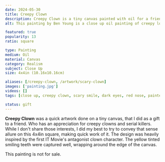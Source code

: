 ```yaml
---
date: 2024-05-30
title: Creepy Clown
description: Creepy Clown is a tiny canvas painted with oil for a friend of mine and her appreciation of creepy/scary clowns.
alt: This painting by Ben Young is a close up oil painting of creepy looking clown's nose and part of it's scary smile.

featured: true
popularity: 13
ratio: square

type: Painting
medium: Oil
material: Canvas
category: Realism
subject: Close Up
size: 4x4in (10.16x10.16cm)

aliases: [/creepy-clown, /artwork/scary-clown]
images: ['painting.jpg']
videos: []
tags: [close up, creepy clown, scary smile, dark eyes, red nose, painted face, oil paint, narrative art, realism, sold]

status: gift
---
```


**Creepy Clown** was a quick artwork done on a tiny canvas, that I did as a gift to a friend. Who has an appreciation for creepy clowns and serial killers. While I don't share those interests, I did my best to try to convey that sense allure on this 4x4in square, making quick work of it. The design was heavily inspired by the first IT Movie's antagonist clown character. The yellow tinted smiling teeth were captured well, wrapping around the edge of the canvas.

This painting is not for sale.
